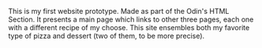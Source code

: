 This is my first website prototype. Made as part
of the Odin's HTML Section. It presents a main page 
which links to other three pages, each one with a 
different recipe of my choose. This site ensembles both
my favorite type of pizza and dessert (two of them, to be
more precise).
